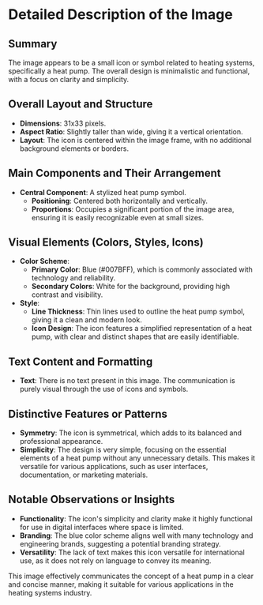 # Detailed Description of the Image

## Summary
The image appears to be a small icon or symbol related to heating systems, specifically a heat pump. The overall design is minimalistic and functional, with a focus on clarity and simplicity.

## Overall Layout and Structure
- **Dimensions**: 31x33 pixels.
- **Aspect Ratio**: Slightly taller than wide, giving it a vertical orientation.
- **Layout**: The icon is centered within the image frame, with no additional background elements or borders.

## Main Components and Their Arrangement
- **Central Component**: A stylized heat pump symbol.
  - **Positioning**: Centered both horizontally and vertically.
  - **Proportions**: Occupies a significant portion of the image area, ensuring it is easily recognizable even at small sizes.

## Visual Elements (Colors, Styles, Icons)
- **Color Scheme**:
  - **Primary Color**: Blue (#007BFF), which is commonly associated with technology and reliability.
  - **Secondary Colors**: White for the background, providing high contrast and visibility.
- **Style**:
  - **Line Thickness**: Thin lines used to outline the heat pump symbol, giving it a clean and modern look.
  - **Icon Design**: The icon features a simplified representation of a heat pump, with clear and distinct shapes that are easily identifiable.

## Text Content and Formatting
- **Text**: There is no text present in this image. The communication is purely visual through the use of icons and symbols.

## Distinctive Features or Patterns
- **Symmetry**: The icon is symmetrical, which adds to its balanced and professional appearance.
- **Simplicity**: The design is very simple, focusing on the essential elements of a heat pump without any unnecessary details. This makes it versatile for various applications, such as user interfaces, documentation, or marketing materials.

## Notable Observations or Insights
- **Functionality**: The icon's simplicity and clarity make it highly functional for use in digital interfaces where space is limited.
- **Branding**: The blue color scheme aligns well with many technology and engineering brands, suggesting a potential branding strategy.
- **Versatility**: The lack of text makes this icon versatile for international use, as it does not rely on language to convey its meaning.

This image effectively communicates the concept of a heat pump in a clear and concise manner, making it suitable for various applications in the heating systems industry.